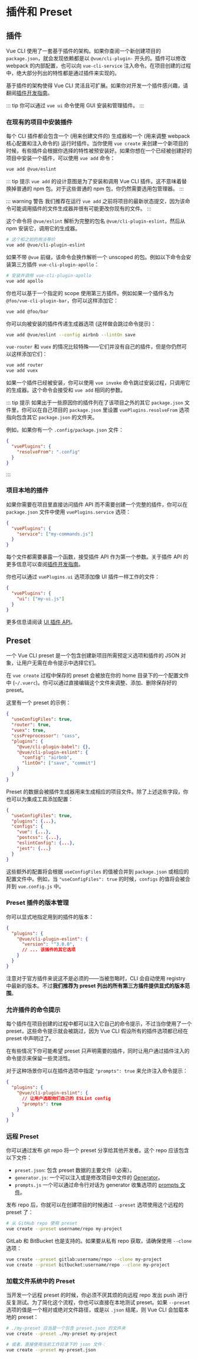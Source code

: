 # 插件和 Preset

## 插件

Vue CLI 使用了一套基于插件的架构。如果你查阅一个新创建项目的 `package.json`，就会发现依赖都是以 `@vue/cli-plugin-` 开头的。插件可以修改 webpack 的内部配置，也可以向 `vue-cli-service` 注入命令。在项目创建的过程中，绝大部分列出的特性都是通过插件来实现的。

基于插件的架构使得 Vue CLI 灵活且可扩展。如果你对开发一个插件感兴趣，请翻阅[插件开发指南](../dev-guide/plugin-dev.md)。

::: tip
你可以通过 `vue ui` 命令使用 GUI 安装和管理插件。
:::

### 在现有的项目中安装插件

每个 CLI 插件都会包含一个 (用来创建文件的) 生成器和一个 (用来调整 webpack 核心配置和注入命令的) 运行时插件。当你使用 `vue create` 来创建一个新项目的时候，有些插件会根据你选择的特性被预安装好。如果你想在一个已经被创建好的项目中安装一个插件，可以使用 `vue add` 命令：

``` bash
vue add @vue/eslint
```

::: tip 提示
`vue add` 的设计意图是为了安装和调用 Vue CLI 插件。这不意味着替换掉普通的 npm 包。对于这些普通的 npm 包，你仍然需要选用包管理器。
:::

::: warning 警告
我们推荐在运行 `vue add` 之前将项目的最新状态提交，因为该命令可能调用插件的文件生成器并很有可能更改你现有的文件。
:::

这个命令将 `@vue/eslint` 解析为完整的包名 `@vue/cli-plugin-eslint`，然后从 npm 安装它，调用它的生成器。

``` bash
# 这个和之前的用法等价
vue add @vue/cli-plugin-eslint
```

如果不带 `@vue` 前缀，该命令会换作解析一个 unscoped 的包。例如以下命令会安装第三方插件 `vue-cli-plugin-apollo`：

``` bash
# 安装并调用 vue-cli-plugin-apollo
vue add apollo
```

你也可以基于一个指定的 scope 使用第三方插件。例如如果一个插件名为 `@foo/vue-cli-plugin-bar`，你可以这样添加它：

``` bash
vue add @foo/bar
```

你可以向被安装的插件传递生成器选项 (这样做会跳过命令提示)：

``` bash
vue add @vue/eslint --config airbnb --lintOn save
```

`vue-router` 和 `vuex` 的情况比较特殊——它们并没有自己的插件，但是你仍然可以这样添加它们：

``` bash
vue add router
vue add vuex
```

如果一个插件已经被安装，你可以使用 `vue invoke` 命令跳过安装过程，只调用它的生成器。这个命令会接受和 `vue add` 相同的参数。

::: tip 提示
如果出于一些原因你的插件列在了该项目之外的其它 `package.json` 文件里，你可以在自己项目的 `package.json` 里设置 `vuePlugins.resolveFrom` 选项指向包含其它 `package.json` 的文件夹。

例如，如果你有一个 `.config/package.json` 文件：

```json
{
  "vuePlugins": {
    "resolveFrom": ".config"
  }
}
```
:::

### 项目本地的插件

如果你需要在项目里直接访问插件 API 而不需要创建一个完整的插件，你可以在 `package.json` 文件中使用 `vuePlugins.service` 选项：

```json
{
  "vuePlugins": {
    "service": ["my-commands.js"]
  }
}
```

每个文件都需要暴露一个函数，接受插件 API 作为第一个参数。关于插件 API 的更多信息可以查阅[插件开发指南](../dev-guide/plugin-dev.md)。

你也可以通过 `vuePlugins.ui` 选项添加像 UI 插件一样工作的文件：

```json
{
  "vuePlugins": {
    "ui": ["my-ui.js"]
  }
}
```

更多信息请阅读 [UI 插件 API](../dev-guide/ui-api.md)。

## Preset

一个 Vue CLI preset 是一个包含创建新项目所需预定义选项和插件的 JSON 对象，让用户无需在命令提示中选择它们。

在 `vue create` 过程中保存的 preset 会被放在你的 home 目录下的一个配置文件中 (`~/.vuerc`)。你可以通过直接编辑这个文件来调整、添加、删除保存好的 preset。

这里有一个 preset 的示例：

``` json
{
  "useConfigFiles": true,
  "router": true,
  "vuex": true,
  "cssPreprocessor": "sass",
  "plugins": {
    "@vue/cli-plugin-babel": {},
    "@vue/cli-plugin-eslint": {
      "config": "airbnb",
      "lintOn": ["save", "commit"]
    }
  }
}
```

Preset 的数据会被插件生成器用来生成相应的项目文件。除了上述这些字段，你也可以为集成工具添加配置：

``` json
{
  "useConfigFiles": true,
  "plugins": {...},
  "configs": {
    "vue": {...},
    "postcss": {...},
    "eslintConfig": {...},
    "jest": {...}
  }
}
```

这些额外的配置将会根据 `useConfigFiles` 的值被合并到 `package.json` 或相应的配置文件中。例如，当 `"useConfigFiles": true` 的时候，`configs` 的值将会被合并到 `vue.config.js` 中。

### Preset 插件的版本管理

你可以显式地指定用到的插件的版本：

``` json
{
  "plugins": {
    "@vue/cli-plugin-eslint": {
      "version": "^3.0.0",
      // ... 该插件的其它选项
    }
  }
}
```

注意对于官方插件来说这不是必须的——当被忽略时，CLI 会自动使用 registry 中最新的版本。不过**我们推荐为 preset 列出的所有第三方插件提供显式的版本范围**。

### 允许插件的命令提示

每个插件在项目创建的过程中都可以注入它自己的命令提示，不过当你使用了一个 preset，这些命令提示就会被跳过，因为 Vue CLI 假设所有的插件选项都已经在 preset 中声明过了。

在有些情况下你可能希望 preset 只声明需要的插件，同时让用户通过插件注入的命令提示来保留一些灵活性。

对于这种场景你可以在插件选项中指定 `"prompts": true` 来允许注入命令提示：

``` json
{
  "plugins": {
    "@vue/cli-plugin-eslint": {
      // 让用户选取他们自己的 ESLint config
      "prompts": true
    }
  }
}
```

### 远程 Preset

你可以通过发布 git repo 将一个 preset 分享给其他开发者。这个 repo 应该包含以下文件：

- `preset.json`: 包含 preset 数据的主要文件（必需）。
- `generator.js`: 一个可以注入或是修改项目中文件的 [Generator](../dev-guide/plugin-dev.md#generator)。
- `prompts.js` 一个可以通过命令行对话为 generator 收集选项的 [prompts 文件](../dev-guide/plugin-dev.md#第三方插件的对话)。

发布 repo 后，你就可以在创建项目的时候通过 `--preset` 选项使用这个远程的 preset 了：

``` bash
# 从 GitHub repo 使用 preset
vue create --preset username/repo my-project
```

GitLab 和 BitBucket 也是支持的。如果要从私有 repo 获取，请确保使用 `--clone` 选项：

``` bash
vue create --preset gitlab:username/repo --clone my-project
vue create --preset bitbucket:username/repo --clone my-project
```

### 加载文件系统中的 Preset

当开发一个远程 preset 的时候，你必须不厌其烦的向远程 repo 发出 push 进行反复测试。为了简化这个流程，你也可以直接在本地测试 preset。如果 `--preset` 选项的值是一个相对或绝对文件路径，或是以 `.json` 结尾，则 Vue CLI 会加载本地的 preset：

``` bash
# ./my-preset 应当是一个包含 preset.json 的文件夹
vue create --preset ./my-preset my-project

# 或者，直接使用当前工作目录下的 json 文件：
vue create --preset my-preset.json
```
